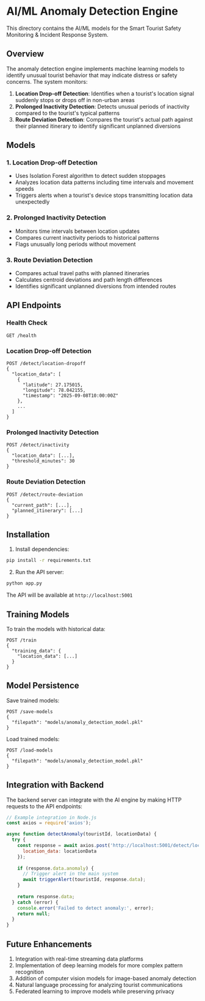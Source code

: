 # AI/ML Anomaly Detection Engine

This directory contains the AI/ML models for the Smart Tourist Safety Monitoring & Incident Response System.

## Overview

The anomaly detection engine implements machine learning models to identify unusual tourist behavior that may indicate distress or safety concerns. The system monitors:

1. **Location Drop-off Detection**: Identifies when a tourist's location signal suddenly stops or drops off in non-urban areas
2. **Prolonged Inactivity Detection**: Detects unusual periods of inactivity compared to the tourist's typical patterns
3. **Route Deviation Detection**: Compares the tourist's actual path against their planned itinerary to identify significant unplanned diversions

## Models

### 1. Location Drop-off Detection
- Uses Isolation Forest algorithm to detect sudden stoppages
- Analyzes location data patterns including time intervals and movement speeds
- Triggers alerts when a tourist's device stops transmitting location data unexpectedly

### 2. Prolonged Inactivity Detection
- Monitors time intervals between location updates
- Compares current inactivity periods to historical patterns
- Flags unusually long periods without movement

### 3. Route Deviation Detection
- Compares actual travel paths with planned itineraries
- Calculates centroid deviations and path length differences
- Identifies significant unplanned diversions from intended routes

## API Endpoints

### Health Check
```
GET /health
```

### Location Drop-off Detection
```
POST /detect/location-dropoff
{
  "location_data": [
    {
      "latitude": 27.175015,
      "longitude": 78.042155,
      "timestamp": "2025-09-08T10:00:00Z"
    },
    ...
  ]
}
```

### Prolonged Inactivity Detection
```
POST /detect/inactivity
{
  "location_data": [...],
  "threshold_minutes": 30
}
```

### Route Deviation Detection
```
POST /detect/route-deviation
{
  "current_path": [...],
  "planned_itinerary": [...]
}
```

## Installation

1. Install dependencies:
```bash
pip install -r requirements.txt
```

2. Run the API server:
```bash
python app.py
```

The API will be available at `http://localhost:5001`

## Training Models

To train the models with historical data:
```
POST /train
{
  "training_data": {
    "location_data": [...]
  }
}
```

## Model Persistence

Save trained models:
```
POST /save-models
{
  "filepath": "models/anomaly_detection_model.pkl"
}
```

Load trained models:
```
POST /load-models
{
  "filepath": "models/anomaly_detection_model.pkl"
}
```

## Integration with Backend

The backend server can integrate with the AI engine by making HTTP requests to the API endpoints:

```javascript
// Example integration in Node.js
const axios = require('axios');

async function detectAnomaly(touristId, locationData) {
  try {
    const response = await axios.post('http://localhost:5001/detect/location-dropoff', {
      location_data: locationData
    });
    
    if (response.data.anomaly) {
      // Trigger alert in the main system
      await triggerAlert(touristId, response.data);
    }
    
    return response.data;
  } catch (error) {
    console.error('Failed to detect anomaly:', error);
    return null;
  }
}
```

## Future Enhancements

1. Integration with real-time streaming data platforms
2. Implementation of deep learning models for more complex pattern recognition
3. Addition of computer vision models for image-based anomaly detection
4. Natural language processing for analyzing tourist communications
5. Federated learning to improve models while preserving privacy